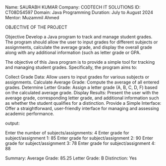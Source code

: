 Name: SAURABH KUMAR 
Company: CODTECH IT SOLUTIONS 
ID: CT08DS4597 
Domain: Java Programming 
Duration: July to August 2024 
Mentor: Muzammil Ahmed



OBJECTIVE OF THE PROJECT

Objective
Develop a Java program to track and manage student grades. The
program should allow the user to input grades for different subjects or
assignments, calculate the average grade, and display the overall
grade along with any additional information (such as letter grade or GPA.


The objective of this Java program is to provide a simple tool for tracking and managing student grades. Specifically, the program aims to:

Collect Grade Data: Allow users to input grades for various subjects or assignments.
Calculate Average Grade: Compute the average of all entered grades.
Determine Letter Grade: Assign a letter grade (A, B, C, D, F) based on the calculated average grade.
Display Results: Present the user with the average grade, corresponding letter grade, and additional information such as whether the student qualifies for a distinction.
Provide a Simple Interface: Offer a straightforward, user-friendly interface for managing and assessing academic performance.


output:

Enter the number of subjects/assignments: 4
Enter grade for subject/assignment 1: 85
Enter grade for subject/assignment 2: 90
Enter grade for subject/assignment 3: 78
Enter grade for subject/assignment 4: 88

Summary:
Average Grade: 85.25
Letter Grade: B
Distinction: Yes
